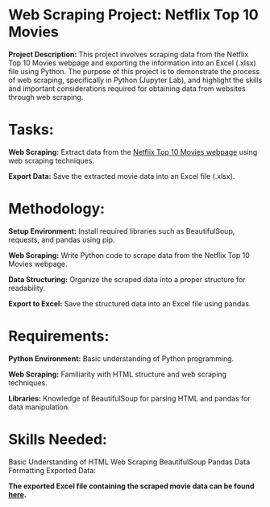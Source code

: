 # Web Scraping Project: Netflix Top 10 Movies

**Project Description:**
This project involves scraping data from the Netflix Top 10 Movies webpage and exporting the information into an Excel (.xlsx) file using Python. The purpose of this project is to demonstrate the process of web scraping, specifically in Python (Jupyter Lab), and highlight the skills and important considerations required for obtaining data from websites through web scraping.

# Tasks:

**Web Scraping:** Extract data from the [Netflix Top 10 Movies webpage](https://www.netflix.com/tudum/top10/) using web scraping techniques.

**Export Data:** Save the extracted movie data into an Excel file (.xlsx).

# Methodology:

**Setup Environment:** Install required libraries such as BeautifulSoup, requests, and pandas using pip.

**Web Scraping:** Write Python code to scrape data from the Netflix Top 10 Movies webpage.

**Data Structuring:** Organize the scraped data into a proper structure for readability.

**Export to Excel:** Save the structured data into an Excel file using pandas.

# Requirements:

**Python Environment:** Basic understanding of Python programming.

**Web Scraping:** Familiarity with HTML structure and web scraping techniques.

**Libraries:** Knowledge of BeautifulSoup for parsing HTML and pandas for data manipulation.

# Skills Needed:
Basic Understanding of HTML
Web Scraping
BeautifulSoup
Pandas
Data Formatting
Exported Data:

**The exported Excel file containing the scraped movie data can be found [here](https://docs.google.com/spreadsheets/d/1oCW8QBurdS-cFiIcRh1lRSgPKOlAs_JO/edit?usp=sharing&ouid=101082540720314963908&rtpof=true&sd=true).**
